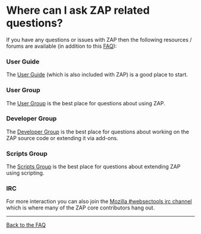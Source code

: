 # Where can I ask ZAP related questions?

If you have any questions or issues with ZAP then the following resources / forums are available (in addition to this [FAQ](FAQtoplevel)):

### User Guide

The [User Guide](HelpIntro) (which is also included with ZAP) is a good place to start.

### User Group

The [User Group](http://groups.google.com/group/zaproxy-user) is the best place for questions about using ZAP.

### Developer Group

The [Developer Group](http://groups.google.com/group/zaproxy-develop) is the best place for questions about working on the ZAP source code or extending it via add-ons.

### Scripts Group

The [Scripts Group](http://groups.google.com/group/zaproxy-scripts) is the best place for questions about extending ZAP using scripting.

### IRC

For more interaction you can also join the [Mozilla #websectools irc channel](irc://irc.mozilla.org/websectools) which is where many of the ZAP core contributors hang out.


---

[Back to the FAQ](FAQtoplevel)